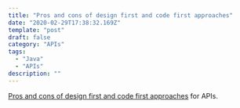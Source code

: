 ```yaml
---
title: "Pros and cons of design first and code first approaches"
date: "2020-02-29T17:38:32.169Z"
template: "post"
draft: false
category: "APIs"
tags:
  - "Java"
  - "APIs"
description: ""
---
```

[Pros and cons of design first and code first approaches](https://swagger.io/blog/api-design/design-first-or-code-first-api-development/) for APIs.
